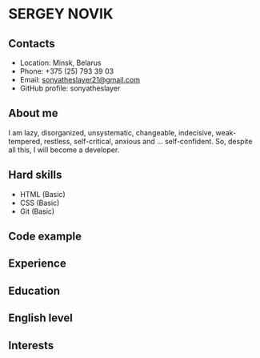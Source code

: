 # SERGEY NOVIK
## Contacts
- Location: Minsk, Belarus
- Phone: +375 (25) 793 39 03
- Email: sonyatheslayer21@gmail.com
- GitHub profile: sonyatheslayer
## About me
I am lazy, disorganized, unsystematic, changeable,
indecisive, weak-tempered, restless, self-critical,
anxious and ... self-confident.
So, despite all this, I will become a developer.
## Hard skills
- HTML (Basic)
- CSS (Basic)
- Git (Basic)
## Code example
## Experience
## Education
## English level
## Interests